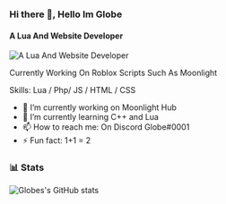 ### Hi there 👋, Hello Im Globe
#### A Lua And Website Developer
![A Lua And Website Developer](https://i.imgur.com/k7hPyYh.jpg)

Currently Working On Roblox Scripts Such As Moonlight

Skills: Lua / Php/ JS / HTML / CSS

- 🔭 I’m currently working on Moonlight Hub 
- 🌱 I’m currently learning C++ and Lua 
- 📫 How to reach me: On Discord Globe#0001 
- ⚡ Fun fact: 1+1 = 2 

### 📊 Stats
![Globes's GitHub stats](https://github-readme-stats.vercel.app/api?username=globereverse&show_icons=true&theme=gruvbox)

<!-- ![GitHub Streak](https://streak-stats.demolab.com?user=ForrestKnight&theme=gruvbox&border_radius=4.5) -->
